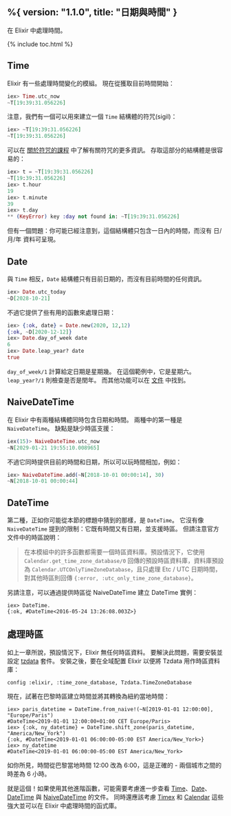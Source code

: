 %{
  version: "1.1.0",
  title: "日期與時間"
}
---

在 Elixir 中處理時間。

{% include toc.html %}

## Time

Elixir 有一些處理時間變化的模組。
現在從獲取目前時間開始：

```elixir
iex> Time.utc_now
~T[19:39:31.056226]
```

注意，我們有一個可以用來建立一個 `Time` 結構體的符咒(sigil)：

```elixir
iex> ~T[19:39:31.056226]
~T[19:39:31.056226]
```

可以在 [關於符咒的課程](../sigils) 中了解有關符咒的更多資訊。
存取這部分的結構體是很容易的：

```elixir
iex> t = ~T[19:39:31.056226]
~T[19:39:31.056226]
iex> t.hour
19
iex> t.minute
39
iex> t.day
** (KeyError) key :day not found in: ~T[19:39:31.056226]
```

但有一個問題：你可能已經注意到，這個結構體只包含一日內的時間，而沒有 日/月/年 資料可呈現。

## Date

與 `Time` 相反，`Date` 結構體只有目前日期的，而沒有目前時間的任何資訊。

```elixir
iex> Date.utc_today
~D[2028-10-21]
```

不過它提供了些有用的函數來處理日期：

```elixir
iex> {:ok, date} = Date.new(2020, 12,12)
{:ok, ~D[2020-12-12]}
iex> Date.day_of_week date
6
iex> Date.leap_year? date
true
```

`day_of_week/1` 計算給定日期是星期幾。
在這個範例中，它是星期六。
`leap_year?/1` 則檢查是否是閏年。
而其他功能可以在 [文件](https://hexdocs.pm/elixir/Date.html) 中找到。

## NaiveDateTime

在 Elixir 中有兩種結構體同時包含日期和時間。
兩種中的第一種是 `NaiveDateTime`。
缺點是缺少時區支援：

```elixir
iex(15)> NaiveDateTime.utc_now
~N[2029-01-21 19:55:10.008965]
```
 
不過它同時提供目前的時間和日期，所以可以玩時間相加，例如：

```elixir
iex> NaiveDateTime.add(~N[2018-10-01 00:00:14], 30)
~N[2018-10-01 00:00:44]
```

## DateTime

第二種，正如你可能從本節的標題中猜到的那樣，是 `DateTime`。
它沒有像 `NaiveDateTime` 提到的限制：它既有時間又有日期，並支援時區。
但請注意官方文件中的時區說明：

> 在本模組中的許多函數都需要一個時區資料庫。預設情況下，它使用 `Calendar.get_time_zone_database/0` 回傳的預設時區資料庫，資料庫預設為 `Calendar.UTCOnlyTimeZoneDatabase`，且只處理 Etc / UTC 日期時間，對其他時區則回傳 `{:error, :utc_only_time_zone_database}`。

另請注意，可以通過提供時區從 NaiveDateTime 建立 DateTime 實例：

```
iex> DateTime.
{:ok, #DateTime<2016-05-24 13:26:08.003Z>}
```

## 處理時區

如上一章所說，預設情況下，Elixir 無任何時區資料。
要解決此問題，需要安裝並設定 [tzdata](https://github.com/lau/tzdata) 套件。
安裝之後，要在全域配置 Elixir 以便將 Tzdata 用作時區資料庫：

```
config :elixir, :time_zone_database, Tzdata.TimeZoneDatabase
```

現在，試著在巴黎時區建立時間並將其轉換為紐約當地時間：

```
iex> paris_datetime = DateTime.from_naive!(~N[2019-01-01 12:00:00], "Europe/Paris")
#DateTime<2019-01-01 12:00:00+01:00 CET Europe/Paris>
iex> {:ok, ny_datetime} = DateTime.shift_zone(paris_datetime, "America/New_York")
{:ok, #DateTime<2019-01-01 06:00:00-05:00 EST America/New_York>}
iex> ny_datetime
#DateTime<2019-01-01 06:00:00-05:00 EST America/New_York>
```

如你所見，時間從巴黎當地時間 12:00 改為 6:00，這是正確的 - 兩個城市之間的時差為 6 小時。

就是這個！如果使用其他進階函數，可能需要考慮進一步查看 [Time](https://hexdocs.pm/elixir/Time.html)、[Date](https://hexdocs.pm/elixir/Date.html)、[DateTime](https://hexdocs.pm/elixir/DateTime.html) 與 [NaiveDateTime](https://hexdocs.pm/elixir/NaiveDateTime.html) 的文件。
同時還應該考慮 [Timex](https://github.com/bitwalker/timex) 和 [Calendar](https://github.com/lau/calendar) 這些強大並可以在 Elixir 中處理時間的函式庫。